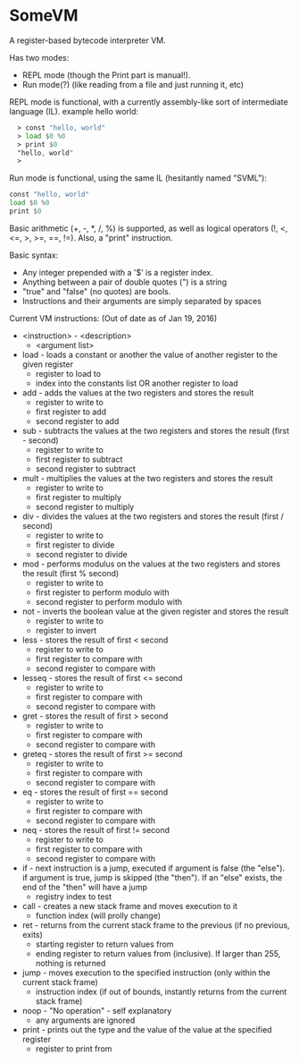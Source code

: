 # SomeVM
A register-based bytecode interpreter VM.

Has two modes:
  * REPL mode (though the Print part is manual!).
  * Run mode(?) (like reading from a file and just running it, etc)

REPL mode is functional, with a currently assembly-like sort of intermediate language (IL).
example hello world:
```asm
  > const "hello, world"
  > load $0 %0
  > print $0
  "hello, world"
  > 
```

Run mode is functional, using the same IL (hesitantly named "SVML"):
```asm
const "hello, world"
load $0 %0
print $0
```

Basic arithmetic (+, -, *, /, %) is supported, as well as logical operators (!, <, <=, >, >=, ==, !=).
Also, a "print" instruction.

Basic syntax:
* Any integer prepended with a '$' is a register index.
* Anything between a pair of double quotes (") is a string
* "true" and "false" (no quotes) are bools.
* Instructions and their arguments are simply separated by spaces

Current VM instructions: (Out of date as of Jan 19, 2016)
* \<instruction\> - \<description\>
  * \<argument list\>
* load - loads a constant or another the value of another register to the given register
  * register to load to
  * index into the constants list OR another register to load
* add - adds the values at the two registers and stores the result
  * register to write to
  * first register to add
  * second register to add
* sub - subtracts the values at the two registers and stores the result (first - second)
  * register to write to
  * first register to subtract
  * second register to subtract
* mult - multiplies the values at the two registers and stores the result
  * register to write to
  * first register to multiply
  * second register to multiply
* div - divides the values at the two registers and stores the result (first / second)
  * register to write to
  * first register to divide
  * second register to divide
* mod - performs modulus on the values at the two registers and stores the result (first % second)
  * register to write to
  * first register to perform modulo with
  * second register to perform modulo with
* not - inverts the boolean value at the given register and stores the result
  * register to write to
  * register to invert
* less - stores the result of first < second
  * register to write to
  * first register to compare with
  * second register to compare with
* lesseq - stores the result of first <= second
  * register to write to
  * first register to compare with
  * second register to compare with
* gret - stores the result of first > second
  * register to write to
  * first register to compare with
  * second register to compare with
* greteq - stores the result of first >= second
  * register to write to
  * first register to compare with
  * second register to compare with
* eq - stores the result of first == second
  * register to write to
  * first register to compare with
  * second register to compare with
* neq - stores the result of first != second
  * register to write to
  * first register to compare with
  * second register to compare with
* if - next instruction is a jump, executed if argument is false (the "else"). if argument is true, jump is skipped (the "then"). If an "else" exists, the end of the "then" will have a jump
  * registry index to test
* call - creates a new stack frame and moves execution to it
  * function index (will prolly change)
* ret - returns from the current stack frame to the previous (if no previous, exits)
  * starting register to return values from
  * ending register to return values from (inclusive). If larger than 255, nothing is returned
* jump - moves execution to the specified instruction (only within the current stack frame)
  * instruction index (if out of bounds, instantly returns from the current stack frame)
* noop - "No operation" - self explanatory
  * any arguments are ignored
* print - prints out the type and the value of the value at the specified register
  * register to print from
